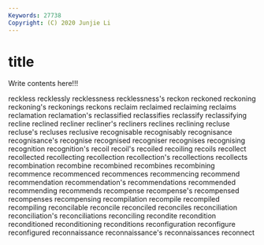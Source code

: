 ```yaml
---
Keywords: 27738
Copyright: (C) 2020 Junjie Li
---
```


# title

Write contents here!!!

reckless 
recklessly 
recklessness 
recklessness's
reckon 
reckoned 
reckoning 
reckoning's 
reckonings 
reckons 
reclaim 
reclaimed 
reclaiming 
reclaims
reclamation 
reclamation's 
reclassified 
reclassifies 
reclassify 
reclassifying 
recline 
reclined 
recliner 
recliner's
recliners 
reclines 
reclining 
recluse 
recluse's 
recluses 
reclusive 
recognisable 
recognisably 
recognisance
recognisance's 
recognise 
recognised 
recogniser 
recognises 
recognising 
recognition 
recognition's 
recoil 
recoil's
recoiled 
recoiling 
recoils 
recollect 
recollected 
recollecting 
recollection 
recollection's 
recollections 
recollects
recombination 
recombine 
recombined 
recombines 
recombining 
recommence 
recommenced 
recommences 
recommencing 
recommend
recommendation 
recommendation's 
recommendations 
recommended 
recommending 
recommends 
recompense 
recompense's 
recompensed 
recompenses
recompensing 
recompilation 
recompile 
recompiled 
recompiling 
reconcilable 
reconcile 
reconciled 
reconciles 
reconciliation
reconciliation's 
reconciliations 
reconciling 
recondite 
recondition 
reconditioned 
reconditioning 
reconditions 
reconfiguration 
reconfigure
reconfigured 
reconnaissance 
reconnaissance's 
reconnaissances 
reconnect 
